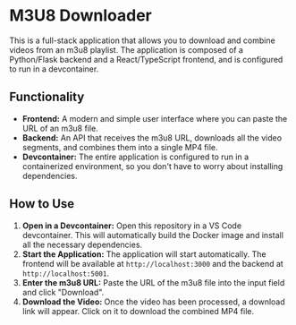# M3U8 Downloader

This is a full-stack application that allows you to download and combine videos from an m3u8 playlist. The application is composed of a Python/Flask backend and a React/TypeScript frontend, and is configured to run in a devcontainer.

## Functionality

- **Frontend:** A modern and simple user interface where you can paste the URL of an m3u8 file.
- **Backend:** An API that receives the m3u8 URL, downloads all the video segments, and combines them into a single MP4 file.
- **Devcontainer:** The entire application is configured to run in a containerized environment, so you don't have to worry about installing dependencies.

## How to Use

1.  **Open in a Devcontainer:** Open this repository in a VS Code devcontainer. This will automatically build the Docker image and install all the necessary dependencies.
2.  **Start the Application:** The application will start automatically. The frontend will be available at `http://localhost:3000` and the backend at `http://localhost:5001`.
3.  **Enter the m3u8 URL:** Paste the URL of the m3u8 file into the input field and click "Download".
4.  **Download the Video:** Once the video has been processed, a download link will appear. Click on it to download the combined MP4 file.
